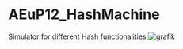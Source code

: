 # AEuP12_HashMachine
Simulator for different Hash functionalities
![grafik](https://github.com/user-attachments/assets/3389cb3a-151e-43b5-8e67-83cfd1c3c330)
